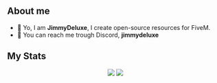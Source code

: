 ## About me
- 👋 Yo, I am **JimmyDeluxe**, I create open-source resources for FiveM.
- 🔭 You can reach me trough Discord, **jimmydeluxe**

## My Stats
<div align="center" display="flex" flex-direction="column">
  <img src="https://github-readme-stats.vercel.app/api?username=jimmydeluxe0&show_icons=true&theme=github_dark&hide_border=true">
  <img src="https://github-readme-stats.vercel.app/api/top-langs/?username=jimmydeluxe0&theme=github_dark&hide_border=true">
</div>
